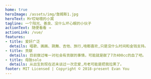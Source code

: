```yaml
---
home: true
heroImage: /assets/img/詹姆斯1.jpg
heroText: Mr哎呦喂的小窝
tagline: 一个阳光、善良、没什么坏心眼的小伙子
actionText: 随便看看 →
actionLink: /vue/
features:
- title: 爱好广泛
  details: 唱歌、画画、跳舞、吉他、旅行,啥都喜欢,只是没什么时间和金钱支持。
- title: 贡献
  details: 目前做过唯一对社会有贡献的事情，可能就是献了7次400cc的血了吧。
- title: 母胎solo
  details: 从出生到现在还未谈过一次恋爱,月老可能是把我拉黑了。
footer: MIT Licensed | Copyright © 2018-present Evan You
---
```

<Mp3Player/>
